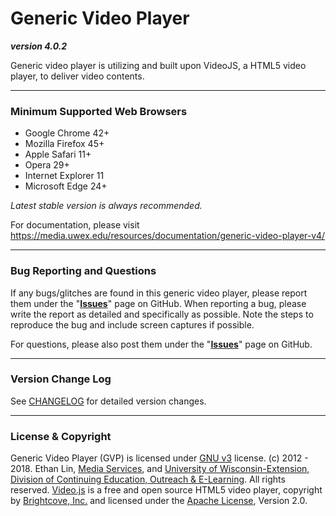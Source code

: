 # Generic Video Player
**_version 4.0.2_**

Generic video player is utilizing and built upon VideoJS, a HTML5 video player, to deliver video contents.

---
### Minimum Supported Web Browsers
* Google Chrome 42+
* Mozilla Firefox 45+
* Apple Safari 11+
* Opera 29+
* Internet Explorer 11
* Microsoft Edge 24+

*Latest stable version is always recommended.*

For documentation, please visit https://media.uwex.edu/resources/documentation/generic-video-player-v4/

---
### Bug Reporting and Questions
If any bugs/glitches are found in this generic video player, please report them under the "**[Issues](https://github.com/oel-mediateam/gvp/issues)**" page on GitHub. When reporting a bug, please write the report as detailed and specifically as possible. Note the steps to reproduce the bug and include screen captures if possible.

For questions, please also post them under the "**[Issues](https://github.com/oel-mediateam/gvp/issues)**" page on GitHub.

---
### Version Change Log
See [CHANGELOG](https://github.com/oel-mediateam/gvp/blob/master/CHANGELOG.md) for detailed version changes.

---
### License & Copyright
Generic Video Player (GVP) is licensed under [GNU v3](https://github.com/oel-mediateam/gvp/blob/master/LICENSE) license. (c) 2012 - 2018. Ethan Lin, [Media Services](https://media.uwex.edu), and [University of Wisconsin-Extension, Division of Continuing Education, Outreach & E-Learning](http://ce.uwex.edu/). All rights reserved. [Video.js](http://videojs.com/) is a free and open source HTML5 video player, copyright by [Brightcove, Inc.](https://www.brightcove.com/en/) and licensed under the [Apache License](https://github.com/videojs/video.js/blob/master/LICENSE), Version 2.0.
